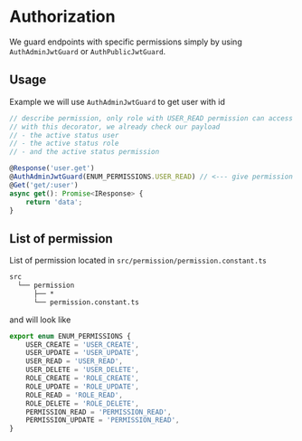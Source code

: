# Authorization

We guard endpoints with specific permissions simply by using `AuthAdminJwtGuard` or `AuthPublicJwtGuard`.

## Usage

Example we will use `AuthAdminJwtGuard` to get user with id

```typescript
// describe permission, only role with USER_READ permission can access
// with this decorator, we already check our payload
// - the active status user
// - the active status role
// - and the active status permission

@Response('user.get')
@AuthAdminJwtGuard(ENUM_PERMISSIONS.USER_READ) // <--- give permission that you want
@Get('get/:user')
async get(): Promise<IResponse> {
    return 'data';
}
```

## List of permission

List of permission located in `src/permission/permission.constant.ts`

```txt
src
  └── permission
      ├── *
      └── permission.constant.ts
```

and will look like

```typescript
export enum ENUM_PERMISSIONS {
    USER_CREATE = 'USER_CREATE',
    USER_UPDATE = 'USER_UPDATE',
    USER_READ = 'USER_READ',
    USER_DELETE = 'USER_DELETE',
    ROLE_CREATE = 'ROLE_CREATE',
    ROLE_UPDATE = 'ROLE_UPDATE',
    ROLE_READ = 'ROLE_READ',
    ROLE_DELETE = 'ROLE_DELETE',
    PERMISSION_READ = 'PERMISSION_READ',
    PERMISSION_UPDATE = 'PERMISSION_READ',
}
```
